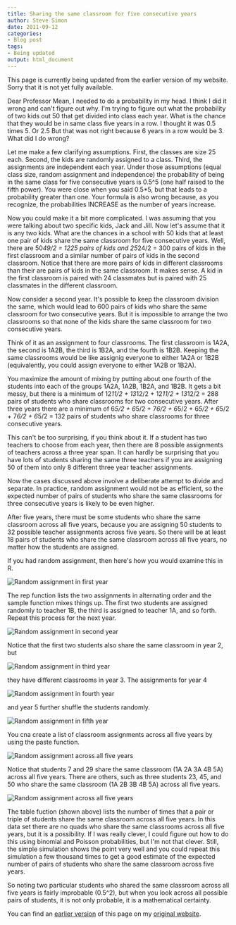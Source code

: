 ```yaml
---
title: Sharing the same classroom for five consecutive years
author: Steve Simon
date: 2011-09-12
categories:
- Blog post
tags:
- Being updated
output: html_document
---
```


This page is currently being updated from the earlier version of my website. Sorry that it is not yet fully available.

<!---More--->

Dear Professor Mean, I needed to do a probability in my head. I think I did it wrong and can't figure out why. I'm trying to figure out what the probability of two kids out 50 that get divided into class each year. What is the chance that they would be in same class five years in a row. I thought it was 0.5 times 5. Or 2.5 But that was not right because 6 years in a row would be 3. What did I do wrong?

Let me make a few clarifying assumptions. First, the classes are size 25 each. Second, the kids are randomly assigned to a class. Third, the assignments are independent each year. Under those assumptions (equal class size, random assignment and independence) the probability of being in the same class for five consecutive years is 0.5^5 (one half raised to the fifth power). You were close when you said 0.5*5, but that leads to a probability greater than one. Your formula is also wrong because, as you recognize, the probabilities INCREASE as the number of years increase.

Now you could make it a bit more complicated. I was assuming that you were talking about two specific kids, Jack and Jill. Now let's assume that it is any two kids. What are the chances in a school with 50 kids that at least one pair of kids share the same classroom for five consecutive years. Well, there are 50*49/2 = 1225 pairs of kids and 25*24/2 = 300 pairs of kids in the first classroom and a similar number of pairs of kids in the second classroom. Notice that there are more pairs of kids in different classrooms than their are pairs of kids in the same classroom. It makes sense. A kid in the first classroom is paired with 24 classmates but is paired with 25 classmates in the different classroom.

Now consider a second year. It's possible to keep the classroom division the same, which would lead to 600 pairs of kids who share the same classroom for two consecutive years. But it is impossible to arrange the two classrooms so that none of the kids share the same classroom for two consecutive years.

Think of it as an assignment to four classrooms. The first classroom is 1A2A, the second is 1A2B, the third is 1B2A, and the fourth is 1B2B. Keeping the same classrooms would be like assignig everyone to either 1A2A or 1B2B (equivalently, you could assign everyone to either 1A2B or 1B2A).

You maximize the amount of mixing by putting about one fourth of the students into each of the groups 1A2A, 1A2B, 1B2A, and 1B2B. It gets a bit messy, but there is a minimum of 12*11/2 + 13*12/2 + 12*11/2 + 13*12/2 = 288 pairs of students who share classrooms for two consecutive years. After three years there are a minimum of 6*5/2 + 6*5/2 + 7*6/2 + 6*5/2 + 6*5/2 + 6*5/2 + 7*6/2 + 6*5/2 = 132 pairs of students who share classrooms for three consecutive years.

This can't be too surprising, if you think about it. If a student has two teachers to choose from each year, then there are 8 possible assignments of teachers across a three year span. It can hardly be surprising that you have lots of students sharing the same three teachers if you are assigning 50 of them into only 8 different three year teacher assignments.

Now the cases discussed above involve a deliberate attempt to divide and separate. In practice, random assignment would not be as efficient, so the expected number of pairs of students who share the same classrooms for three consecutive years is likely to be even higher.

After five years, there must be some students who share the same classroom across all five years, because you are assigning 50 students to 32 possible teacher assignments across five years. So there will be at least 18 pairs of students who share the same classroom across all five years, no matter how the students are assigned.

If you had random assignment, then here's how you would examine this in R.

![Random assignment in first year](http://www.pmean.com/new-image/11/classroom01.png)

The rep function lists the two assignments in alternating order and the sample function mixes things up. The first two students are assigned randomly to teacher 1B, the third is assigned to teacher 1A, and so forth. Repeat this process for the next year.

![Random assignment in second year](http://www.pmean.com/new-image/11/classroom02.png)

Notice that the first two students also share the same classroom in year 2, but

![Random assignment in third year](http://www.pmean.com/new-image/11/classroom03.png)

they have different classrooms in year 3. The assignments for year 4

![Random assignment in fourth year](http://www.pmean.com/new-image/11/classroom04.png)

and year 5 further shuffle the students randomly.

![Random assignment in fifth year](http://www.pmean.com/new-image/11/classroom05.png)

You cna create a list of classroom assignments across all five years by using the paste function.

![Random assignment across all five years](http://www.pmean.com/new-image/11/classroom06.png)

Notice that students 7 and 29 share the same classroom (1A 2A 3A 4B 5A) across all five years. There are others, such as three students 23, 45, and 50 who share the same classroom (1A 2B 3B 4B 5A) across all five years.

![Random assignment across all five years](http://www.pmean.com/new-image/11/classroom07.png)

The table fuction (shown above) lists the number of times that a pair or triple of students share the same classroom across all five years. In this data set there are no quads who share the same classrooms across all five years, but it is a possibility. If I was really clever, I could figure out how to do this using binomial and Poisson probabilities, but I'm not that clever. Still, the simple simulation shows the point very well and you could repeat this simulation a few thousand times to get a good estimate of the expected number of pairs of students who share the same classroom across five years.

So noting two particular students who shared the same classroom across all five years is fairly improbable (0.5^2), but when you look across all possible pairs of students, it is not only probable, it is a mathematical certainty.

You can find an [earlier version][sim1] of this page on my [original website][sim2].

[sim1]: http://www.pmean.com/11/classroom.html
[sim2]: http://www.pmean.com/original_site.html 
